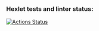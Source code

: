 ### Hexlet tests and linter status:
[![Actions Status](https://github.com/HunterGan/frontend-project-11/workflows/hexlet-check/badge.svg)](https://github.com/HunterGan/frontend-project-11/actions)